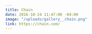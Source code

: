 ```yaml
---
title: Chain
date: 2016-10-24 11:47:00 -04:00
image: "/uploads/gallery__chain.png"
link: https://chain.com/
---
```


